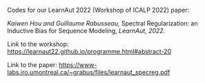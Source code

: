 Codes for our LearnAut 2022 (Workshop of ICALP 2022) paper: 

<i> Kaiwen Hou and Guillaume Rabusseau, </i> Spectral Regularization: an Inductive Bias for Sequence Modeling, <i>LearnAut, 2022.</i>

Link to the workshop: https://learnaut22.github.io/programme.html#abstract-20

Link to the paper: https://www-labs.iro.umontreal.ca/~grabus/files/learnaut_specreg.pdf
